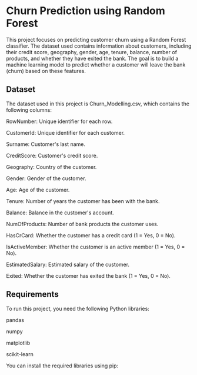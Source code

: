 
# Churn Prediction using Random Forest

This project focuses on predicting customer churn using a Random Forest classifier. The dataset used contains information about customers, including their credit score, geography, gender, age, tenure, balance, number of products, and whether they have exited the bank. The goal is to build a machine learning model to predict whether a customer will leave the bank (churn) based on these features.

 


## Dataset

The dataset used in this project is Churn_Modelling.csv, which contains the following columns:

RowNumber: Unique identifier for each row.

CustomerId: Unique identifier for each customer.

Surname: Customer's last name.

CreditScore: Customer's credit score.

Geography: Country of the customer.

Gender: Gender of the customer.

Age: Age of the customer.

Tenure: Number of years the customer has been with the bank.

Balance: Balance in the customer's account.

NumOfProducts: Number of bank products the customer uses.

HasCrCard: Whether the customer has a credit card (1 = Yes, 0 = No).

IsActiveMember: Whether the customer is an active member (1 = Yes, 0 = No).

EstimatedSalary: Estimated salary of the customer.

Exited: Whether the customer has exited the bank (1 = Yes, 0 = No).
## Requirements


To run this project, you need the following Python libraries:

pandas

numpy

matplotlib

scikit-learn

You can install the required libraries using pip: